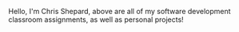 Hello, I'm Chris Shepard, above are all of my software development classroom assignments, as well as personal projects!
